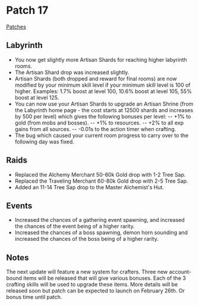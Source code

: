 # Patch 17

[Patches](patches.md)

<!--<iframe width="840" height="472" src="https://www.youtube.com/embed/nRwTJq0DD-c" title="YouTube video player" frameborder="0" allow="accelerometer; autoplay; clipboard-write; encrypted-media; gyroscope; picture-in-picture" allowfullscreen></iframe>-->

Labyrinth
---------

- You now get slightly more Artisan Shards for reaching higher labyrinth rooms.
- The Artisan Shard drop was increased slightly.
- Artisan Shards (both dropped and reward for final rooms) are now modified by your minimum skill level if your minimum skill level is 100 of higher. Examples: 1.7% boost at level 100, 10.6% boost at level 105, 55% boost at level 125.
- You can now use your Artisan Shards to upgrade an Artisan Shrine (from the Labyrinth home page - the cost starts at 12500 shards and increases by 500 per level) which gives the following bonuses per level:
-- +1% to gold (from mobs and bosses).
-- +1% to resources.
-- +2% to all exp gains from all sources.
-- -0.01s to the action timer when crafting.
- The bug which caused your current room progress to carry over to the following day was fixed.

Raids
-----

- Replaced the Alchemy Merchant 50-60k Gold drop with 1-2 Tree Sap.
- Replaced the Traveling Merchant 60-80k Gold drop with 2-5 Tree Sap.
- Added an 11-14 Tree Sap drop to the Master Alchemist's Hut.

Events
------

- Increased the chances of a gathering event spawning, and increased the chances of the event being of a higher rarity.
- Increased the chances of a boss spawning, demon horn sounding and increased the chances of the boss being of a higher rarity.

Notes
-----

The next update will feature a new system for crafters. Three new account-bound items will be released that will give various bonuses. Each of the 3 crafting skills will be used to upgrade these items. More details will be released soon but patch can be expected to launch on February 26th. Or bonus time until patch.

